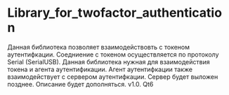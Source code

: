 # Library_for_twofactor_authentication
Данная библиотека позволяет взаимодействовть с токеном аутентифкации.
Соедниение с токеном осуществляется по протоколу Serial (SerialUSB).
Данная библиотека нужная для взаимодействия токена и агента аутентификации.
Агент аутентифкации также взаимодействует с сервером аутентифкации.
Сервер будет выложен позднее.
Описание будет дополняться.
v1.0.
Qt6
